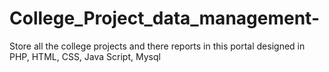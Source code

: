 # College_Project_data_management-
Store all the college projects and there reports in this portal designed in PHP, HTML, CSS, Java Script, Mysql 
